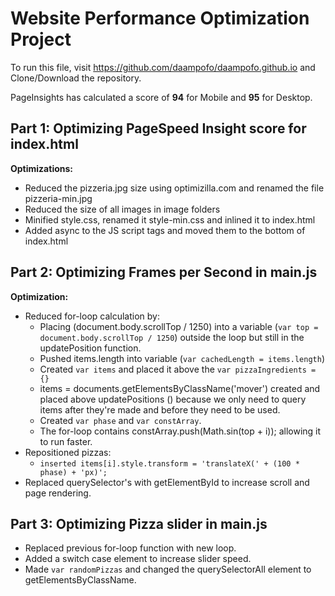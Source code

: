 # Website Performance Optimization Project

To run this file, visit https://github.com/daampofo/daampofo.github.io and Clone/Download the repository.

PageInsights has calculated a score of **94** for Mobile and **95** for Desktop.

## Part 1: Optimizing PageSpeed Insight score for index.html

**Optimizations:**

- Reduced the pizzeria.jpg size using optimizilla.com and renamed the file pizzeria-min.jpg
- Reduced the size of all images in image folders
- Minified style.css, renamed it style-min.css and inlined it to index.html
- Added async to the JS script tags and moved them to the bottom of index.html


## Part 2: Optimizing Frames per Second in main.js

**Optimization:**

- Reduced for-loop calculation by:
  - Placing (document.body.scrollTop / 1250) into a variable (`var top = document.body.scrollTop / 1250`) outside the loop but still in the updatePosition function.
  - Pushed items.length into variable (`var cachedLength = items.length`)
  - Created `var items` and placed it above the `var pizzaIngredients = {}`
  - items = documents.getElementsByClassName('mover') created and placed above updatePositions () because we only need to query items after they're made and before they need to be used. 
  - Created `var phase` and `var constArray`.
  - The for-loop contains constArray.push(Math.sin(top + i)); allowing it to run faster.
- Repositioned pizzas: 
  - `inserted items[i].style.transform = 'translateX(' + (100 * phase) + 'px)';`
- Replaced querySelector's with getElementById to increase scroll and page rendering.

## Part 3: Optimizing Pizza slider in main.js
- Replaced previous for-loop function with new loop.
- Added a switch case element to increase slider speed.
- Made `var randomPizzas` and changed the querySelectorAll element to getElementsByClassName.
